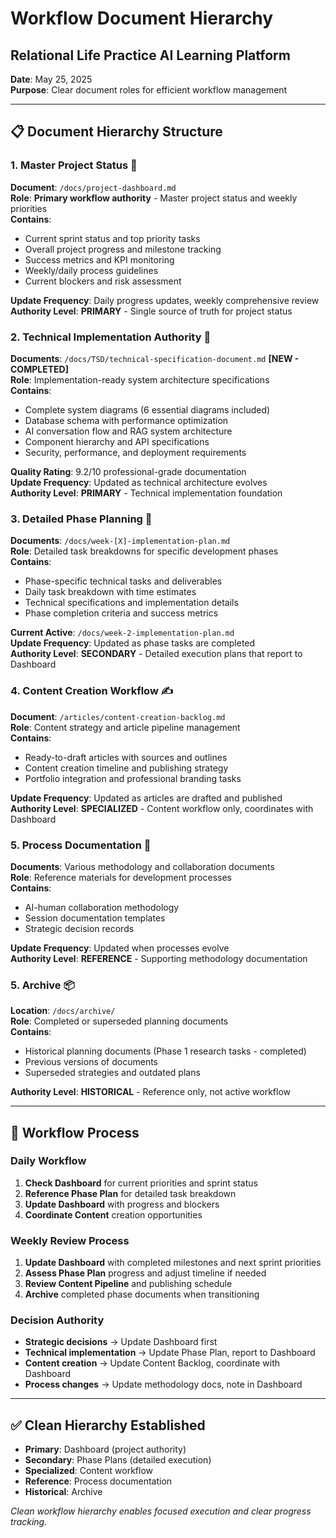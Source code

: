# Workflow Document Hierarchy
## Relational Life Practice AI Learning Platform

**Date**: May 25, 2025  
**Purpose**: Clear document roles for efficient workflow management

---

## 📋 **Document Hierarchy Structure**

### **1. Master Project Status** 🎯
**Document**: `/docs/project-dashboard.md`  
**Role**: **Primary workflow authority** - Master project status and weekly priorities  
**Contains**:
- Current sprint status and top priority tasks
- Overall project progress and milestone tracking
- Success metrics and KPI monitoring
- Weekly/daily process guidelines
- Current blockers and risk assessment

**Update Frequency**: Daily progress updates, weekly comprehensive review  
**Authority Level**: **PRIMARY** - Single source of truth for project status

### **2. Technical Implementation Authority** 🔧
**Documents**: `/docs/TSD/technical-specification-document.md` **[NEW - COMPLETED]**  
**Role**: Implementation-ready system architecture specifications  
**Contains**:
- Complete system diagrams (6 essential diagrams included)
- Database schema with performance optimization
- AI conversation flow and RAG system architecture
- Component hierarchy and API specifications
- Security, performance, and deployment requirements

**Quality Rating**: 9.2/10 professional-grade documentation  
**Update Frequency**: Updated as technical architecture evolves  
**Authority Level**: **PRIMARY** - Technical implementation foundation

### **3. Detailed Phase Planning** 📅
**Documents**: `/docs/week-[X]-implementation-plan.md`  
**Role**: Detailed task breakdowns for specific development phases  
**Contains**:
- Phase-specific technical tasks and deliverables
- Daily task breakdown with time estimates
- Technical specifications and implementation details
- Phase completion criteria and success metrics

**Current Active**: `/docs/week-2-implementation-plan.md`  
**Update Frequency**: Updated as phase tasks are completed  
**Authority Level**: **SECONDARY** - Detailed execution plans that report to Dashboard

### **4. Content Creation Workflow** ✍️
**Document**: `/articles/content-creation-backlog.md`  
**Role**: Content strategy and article pipeline management  
**Contains**:
- Ready-to-draft articles with sources and outlines
- Content creation timeline and publishing strategy
- Portfolio integration and professional branding tasks

**Update Frequency**: Updated as articles are drafted and published  
**Authority Level**: **SPECIALIZED** - Content workflow only, coordinates with Dashboard

### **5. Process Documentation** 📖
**Documents**: Various methodology and collaboration documents  
**Role**: Reference materials for development processes  
**Contains**:
- AI-human collaboration methodology
- Session documentation templates
- Strategic decision records

**Update Frequency**: Updated when processes evolve  
**Authority Level**: **REFERENCE** - Supporting methodology documentation

### **5. Archive** 📦
**Location**: `/docs/archive/`  
**Role**: Completed or superseded planning documents  
**Contains**:
- Historical planning documents (Phase 1 research tasks - completed)
- Previous versions of documents
- Superseded strategies and outdated plans

**Authority Level**: **HISTORICAL** - Reference only, not active workflow

---

## 🔄 **Workflow Process**

### **Daily Workflow**
1. **Check Dashboard** for current priorities and sprint status
2. **Reference Phase Plan** for detailed task breakdown
3. **Update Dashboard** with progress and blockers
4. **Coordinate Content** creation opportunities

### **Weekly Review Process**
1. **Update Dashboard** with completed milestones and next sprint priorities
2. **Assess Phase Plan** progress and adjust timeline if needed
3. **Review Content Pipeline** and publishing schedule
4. **Archive** completed phase documents when transitioning

### **Decision Authority**
- **Strategic decisions** → Update Dashboard first
- **Technical implementation** → Update Phase Plan, report to Dashboard
- **Content creation** → Update Content Backlog, coordinate with Dashboard
- **Process changes** → Update methodology docs, note in Dashboard

---

## ✅ **Clean Hierarchy Established**
- **Primary**: Dashboard (project authority)
- **Secondary**: Phase Plans (detailed execution)  
- **Specialized**: Content workflow
- **Reference**: Process documentation
- **Historical**: Archive

*Clean workflow hierarchy enables focused execution and clear progress tracking.*
